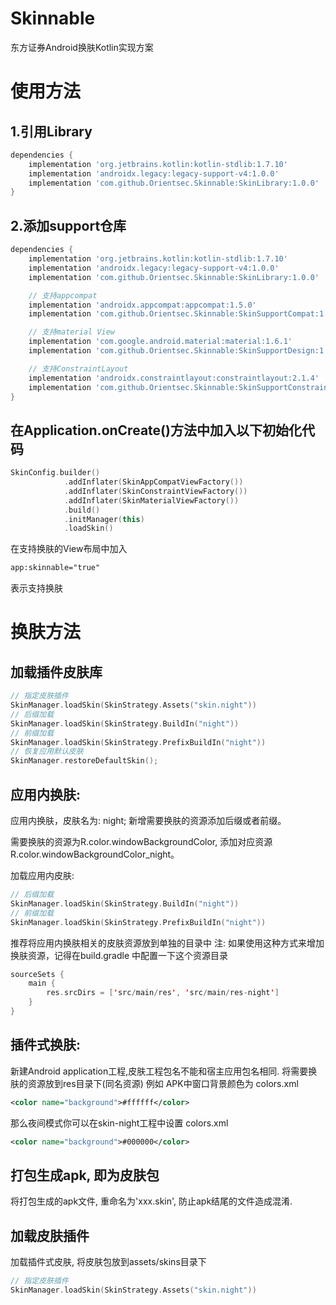 # Skinnable

东方证券Android换肤Kotlin实现方案

# 使用方法

## 1.引用Library

``` groovy
dependencies {
    implementation 'org.jetbrains.kotlin:kotlin-stdlib:1.7.10'
    implementation 'androidx.legacy:legacy-support-v4:1.0.0'
    implementation 'com.github.Orientsec.Skinnable:SkinLibrary:1.0.0'
}
```

## 2.添加support仓库

``` groovy
dependencies {
    implementation 'org.jetbrains.kotlin:kotlin-stdlib:1.7.10'
    implementation 'androidx.legacy:legacy-support-v4:1.0.0'
    implementation 'com.github.Orientsec.Skinnable:SkinLibrary:1.0.0'

    // 支持appcompat
    implementation 'androidx.appcompat:appcompat:1.5.0'
    implementation 'com.github.Orientsec.Skinnable:SkinSupportCompat:1.0.0'

    // 支持material View
    implementation 'com.google.android.material:material:1.6.1'
    implementation 'com.github.Orientsec.Skinnable:SkinSupportDesign:1.0.0'

    // 支持ConstraintLayout
    implementation 'androidx.constraintlayout:constraintlayout:2.1.4'
    implementation 'com.github.Orientsec.Skinnable:SkinSupportConstraintLayout:1.0.0'
}
```

## 在Application.onCreate()方法中加入以下初始化代码

``` kotlin
SkinConfig.builder()
            .addInflater(SkinAppCompatViewFactory())
            .addInflater(SkinConstraintViewFactory())
            .addInflater(SkinMaterialViewFactory())
            .build()
            .initManager(this)
            .loadSkin()
```

在支持换肤的View布局中加入

``` xml
app:skinnable="true"
```

表示支持换肤

# 换肤方法

## 加载插件皮肤库

``` kotlin
// 指定皮肤插件
SkinManager.loadSkin(SkinStrategy.Assets("skin.night"))
// 后缀加载
SkinManager.loadSkin(SkinStrategy.BuildIn("night"))
// 前缀加载
SkinManager.loadSkin(SkinStrategy.PrefixBuildIn("night"))
// 恢复应用默认皮肤
SkinManager.restoreDefaultSkin();
```

## 应用内换肤:

应用内换肤，皮肤名为: night; 新增需要换肤的资源添加后缀或者前缀。

需要换肤的资源为R.color.windowBackgroundColor, 添加对应资源R.color.windowBackgroundColor_night。

加载应用内皮肤:

``` kotlin
// 后缀加载
SkinManager.loadSkin(SkinStrategy.BuildIn("night"))
// 前缀加载
SkinManager.loadSkin(SkinStrategy.PrefixBuildIn("night"))
```

推荐将应用内换肤相关的皮肤资源放到单独的目录中 注: 如果使用这种方式来增加换肤资源，记得在build.gradle 中配置一下这个资源目录

``` kotlin
sourceSets {
    main {
        res.srcDirs = ['src/main/res', 'src/main/res-night']
    }
}
```

## 插件式换肤:

新建Android application工程,皮肤工程包名不能和宿主应用包名相同. 将需要换肤的资源放到res目录下(同名资源)
例如 APK中窗口背景颜色为 colors.xml

``` xml
<color name="background">#ffffff</color>
```

那么夜间模式你可以在skin-night工程中设置 colors.xml

``` xml
<color name="background">#000000</color>
```

## 打包生成apk, 即为皮肤包

将打包生成的apk文件, 重命名为'xxx.skin', 防止apk结尾的文件造成混淆.

## 加载皮肤插件

加载插件式皮肤, 将皮肤包放到assets/skins目录下

``` kotlin
// 指定皮肤插件
SkinManager.loadSkin(SkinStrategy.Assets("skin.night"))
```